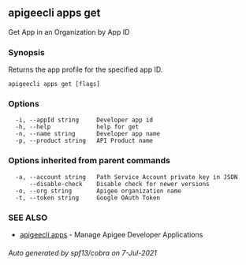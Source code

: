 ## apigeecli apps get

Get App in an Organization by App ID

### Synopsis

Returns the app profile for the specified app ID.

```
apigeecli apps get [flags]
```

### Options

```
  -i, --appId string     Developer app id
  -h, --help             help for get
  -n, --name string      Developer app name
  -p, --product string   API Product name
```

### Options inherited from parent commands

```
  -a, --account string   Path Service Account private key in JSON
      --disable-check    Disable check for newer versions
  -o, --org string       Apigee organization name
  -t, --token string     Google OAuth Token
```

### SEE ALSO

* [apigeecli apps](apigeecli_apps.md)	 - Manage Apigee Developer Applications

###### Auto generated by spf13/cobra on 7-Jul-2021
